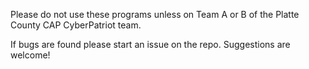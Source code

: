 Please do not use these programs unless on Team A or B of the Platte County CAP CyberPatriot team.

If bugs are found please start an issue on the repo.
Suggestions are welcome!
